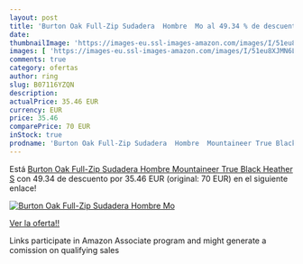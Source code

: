 ```yaml
---
layout: post
title: 'Burton Oak Full-Zip Sudadera  Hombre  Mo al 49.34 % de descuento'
date: 
thumbnailImage: 'https://images-eu.ssl-images-amazon.com/images/I/51eu8XJMN6L._SL200_.jpg'
images: [ 'https://images-eu.ssl-images-amazon.com/images/I/51eu8XJMN6L._SL200_.jpg' ]
comments: true
category: ofertas
author: ring
slug: B07116YZQN
description:
actualPrice: 35.46 EUR
currency: EUR
price: 35.46
comparePrice: 70 EUR
inStock: true
prodname: 'Burton Oak Full-Zip Sudadera  Hombre  Mountaineer True Black Heather  S'
---
```


Está [Burton Oak Full-Zip Sudadera  Hombre  Mountaineer True Black Heather  S](https://www.amazon.es/dp/B07116YZQN/?tag=tolees-21) con 49.34 de descuento por 35.46 EUR (original: 70 EUR) en el siguiente enlace!

[![Burton Oak Full-Zip Sudadera  Hombre  Mo](https://images-eu.ssl-images-amazon.com/images/I/51eu8XJMN6L._SL200_.jpg)](https://www.amazon.es/dp/B07116YZQN/?tag=tolees-21)

[Ver la oferta!!](https://www.amazon.es/dp/B07116YZQN/?tag=tolees-21)

Links participate in Amazon Associate program and might generate a comission on qualifying sales


